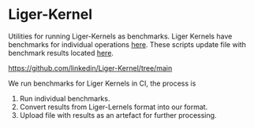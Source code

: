 # Liger-Kernel

Utilities for running Liger-Kernels as benchmarks. Liger Kernels have benchmarks for individual operations [here](https://github.com/linkedin/Liger-Kernel/tree/main/benchmark/scripts). These scripts update file with benchmark results located [here](https://github.com/linkedin/Liger-Kernel/tree/main/benchmark/data).

https://github.com/linkedin/Liger-Kernel/tree/main

We run benchmarks for Liger Kernels in CI, the process is
1. Run individual benchmarks.
2. Convert results from Liger-Lernels format into our format.
3. Upload file with results as an artefact for further processing.
